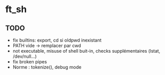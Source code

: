 # ft_sh

## TODO

- fix builtins: export, cd si oldpwd inexistant
- PATH vide -> remplacer par cwd
- not executable, misuse of shell buit-in, checks supplémentaires (lstat, /dev/null...)
- fix broken pipes
- Norme : tokenize(), debug mode
